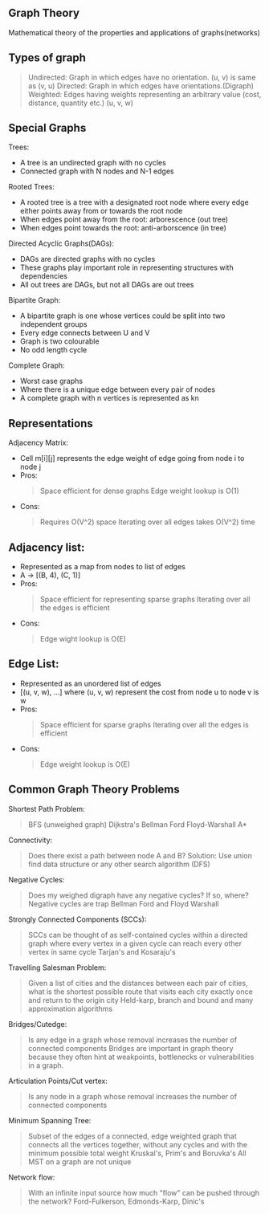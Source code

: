 Graph Theory
------------
Mathematical theory of the properties and applications of graphs(networks)

Types of graph
--------------
> Undirected: Graph in which edges have no orientation. (u, v) is same as (v, u)
> Directed: Graph in which edges have orientations.(Digraph)
> Weighted: Edges having weights representing an arbitrary value (cost, distance, quantity etc.) (u, v, w)

Special Graphs
--------------
Trees:
- A tree is an undirected graph with no cycles
- Connected graph with N nodes and N-1 edges

Rooted Trees:
- A rooted tree is a tree with a designated root node where every edge either points away from or towards the root node
- When edges point away from the root: arborescence (out tree)
- When edges point towards the root: anti-arborscence (in tree)

Directed Acyclic Graphs(DAGs):
- DAGs are directed graphs with no cycles
- These graphs play important role in representing structures with dependencies
- All out trees are DAGs, but not all DAGs are out trees

Bipartite Graph:
- A bipartite graph is one whose vertices could be split into two independent groups
- Every edge connects between U and V
- Graph is two colourable
- No odd length cycle

Complete Graph:
- Worst case graphs
- Where there is a unique edge between every pair of nodes
- A complete graph with n vertices is represented as kn

Representations
---------------
Adjacency Matrix:
- Cell m[i][j] represents the edge weight of edge going from node i to node j
- Pros:
  > Space efficient for dense graphs
  > Edge weight lookup is O(1)
- Cons:
  > Requires O(V^2) space
  > Iterating over all edges takes O(V^2) time

Adjacency list:
--------------
- Represented as a map from nodes to list of edges
- A -> [(B, 4), (C, 1)]
- Pros:
  > Space efficient for representing sparse graphs
  > Iterating over all the edges is efficient
- Cons:
  > Edge wight lookup is O(E)

Edge List:
---------
- Represented as an unordered list of edges
- [(u, v, w), ...] where (u, v, w) represent the cost from node u to node v is w
- Pros:
  > Space efficient for sparse graphs
  > Iterating over all the edges is efficient
- Cons:
  > Edge weight lookup is O(E)

Common Graph Theory Problems
----------------------------
Shortest Path Problem:
 > BFS (unweighed graph)
 > Dijkstra's
 > Bellman Ford
 > Floyd-Warshall
 > A*

Connectivity:
 > Does there exist a path between node A and B?
 > Solution: Use union find data structure or any other search algorithm (DFS)

Negative Cycles:
 > Does my weighed digraph have any negative cycles? If so, where?
 > Negative cycles are trap
 > Bellman Ford and Floyd Warshall

Strongly Connected Components (SCCs):
 > SCCs can be thought of as self-contained cycles within a directed graph
   where every vertex in a given cycle can reach every other vertex in same cycle 
 > Tarjan's and Kosaraju's

Travelling Salesman Problem:
 > Given a list of cities and the distances between each pair of cities,
   what is the shortest possible route that visits each city exactly once
   and return to the origin city
 > Held-karp, branch and bound and many approximation algorithms

Bridges/Cutedge:
 > Is any edge in a graph whose removal increases the number of connected components
 > Bridges are important in graph theory because they often hint at weakpoints, bottlenecks or vulnerabilities in a graph.

Articulation Points/Cut vertex:
 > Is any node in a graph whose removal increases the number of connected components

Minimum Spanning Tree:
 > Subset of the edges of a connected, edge weighted graph that connects all the vertices together,
   without any cycles and with the minimum possible total weight
 > Kruskal's, Prim's and Boruvka's
 > All MST on a graph are not unique

Network flow:
 > With an infinite input source how much "flow" can be pushed through the network?
 > Ford-Fulkerson, Edmonds-Karp, Dinic's 
